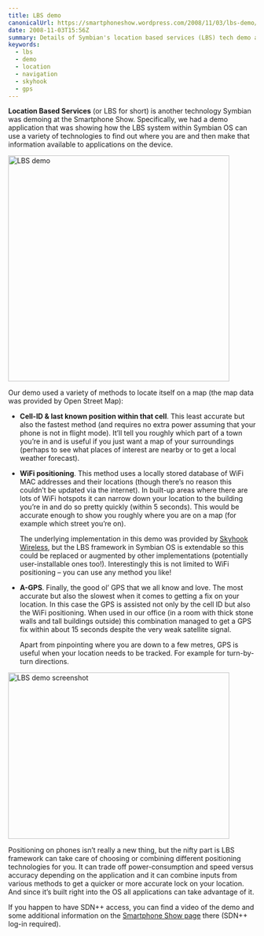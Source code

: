 ```yaml
---
title: LBS demo
canonicalUrl: https://smartphoneshow.wordpress.com/2008/11/03/lbs-demo/
date: 2008-11-03T15:56Z
summary: Details of Symbian's location based services (LBS) tech demo at the smartphone show
keywords:
  - lbs
  - demo
  - location
  - navigation
  - skyhook
  - gps
---
```

**Location Based Services** (or LBS for short) is another technology Symbian was demoing at the Smartphone Show. Specifically, we had a demo application that was showing how the LBS system within Symbian OS can use a variety of technologies to find out where you are and then make that information available to applications on the device.

<a href="https://www.flickr.com/photos/james_nash/2965476564"><img src="/media/smartphone-show-2008/lbs-demo.jpg" alt="LBS demo" width="450" height="459"></a>

Our demo used a variety of methods to locate itself on a map (the map data was provided by Open Street Map):

* **Cell-ID & last known position within that cell**. This least accurate but also the fastest method (and requires no extra power assuming that your phone is not in flight mode). It’ll tell you roughly which part of a town you’re in and is useful if you just want a map of your surroundings (perhaps to see what places of interest are nearby or to get a local weather forecast).

* **WiFi positioning**. This method uses a locally stored database of WiFi MAC addresses and their locations (though there’s no reason this couldn’t be updated via the internet). In built-up areas where there are lots of WiFi hotspots it can narrow down your location to the building you’re in and do so pretty quickly (within 5 seconds). This would be accurate enough to show you roughly where you are on a map (for example which street you’re on).

    The underlying implementation in this demo was provided by [Skyhook Wireless](https://www.skyhook.com/), but the LBS framework in Symbian OS is extendable so this could be replaced or augmented by other implementations (potentially user-installable ones too!). Interestingly this is not limited to WiFi positioning – you can use any method you like!

* **A-GPS**. Finally, the good ol’ GPS that we all know and love. The most accurate but also the slowest when it comes to getting a fix on your location. In this case the GPS is assisted not only by the cell ID but also the WiFi positioning. When used in our office (in a room with thick stone walls and tall buildings outside) this combination managed to get a GPS fix within about 15 seconds despite the very weak satellite signal.

    Apart from pinpointing where you are down to a few metres, GPS is useful when your location needs to be tracked. For example for turn-by-turn directions.

<img src="/media/smartphone-show-2008/lbs_screenshot.jpg" alt="LBS demo screenshot" width="450" height="338">

Positioning on phones isn’t really a new thing, but the nifty part is LBS framework can take care of choosing or combining different positioning technologies for you. It can trade off power-consumption and speed versus accuracy depending on the application and it can combine inputs from various methods to get a quicker or more accurate lock on your location. And since it’s built right into the OS all applications can take advantage of it.

If you happen to have SDN++ access, you can find a video of the demo and some additional information on the [Smartphone Show page](https://web.archive.org/web/20071130011357/http://developer.symbian.com/login.action) there (SDN++ log-in required).

<!-- original URL: https://developer.symbian.com/sdnpp/getstarted/themes/Oct_sps/index.jsp -->
